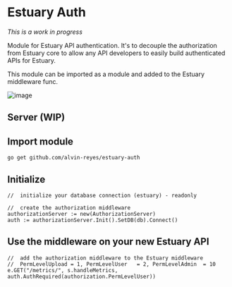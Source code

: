 # Estuary Auth

*This is a work in progress*

Module for Estuary API authentication. It's to decouple the authorization from Estuary core to allow any API developers to
easily build authenticated APIs for Estuary.

This module can be imported as a module and added to the Estuary middleware func. 


![image](https://user-images.githubusercontent.com/4479171/179639246-2ae8c27c-fd9b-416f-8dda-be443f3d7526.png)


## Server (WIP)

## Import module
```
go get github.com/alvin-reyes/estuary-auth
```

## Initialize
```
//  initialize your database connection (estuary) - readonly

//  create the authorization middleware
authorizationServer := new(AuthorizationServer)
auth := authorizationServer.Init().SetDB(db).Connect()
```

## Use the middleware on your new Estuary API
```
//  add the authorization middleware to the Estuary middleware
//  PermLevelUpload = 1, PermLevelUser   = 2, PermLevelAdmin  = 10
e.GET("/metrics/", s.handleMetrics, auth.AuthRequired(authorization.PermLevelUser))
```
